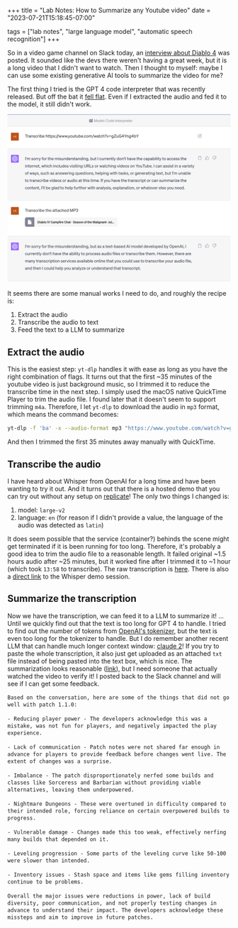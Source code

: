 +++
title = "Lab Notes: How to Summarize any Youtube video"
date = "2023-07-21T15:18:45-07:00"

tags = ["lab notes", "large language model", "automatic speech recognition"]
+++

So in a video game channel on Slack today, an [interview about Diablo 4](https://www.youtube.com/watch?v=gZuG4Yng4bY) was posted.
It sounded like the devs there weren't having a great week, but it is a long video that I didn't want to watch.
Then I thought to myself: maybe I can use some existing generative AI tools to summarize the video for me?

The first thing I tried is the GPT 4 code interpreter that was recently released.
But off the bat it [fell flat](https://chat.openai.com/share/9fcc5f05-ff31-489a-84d9-6ce03deb03e4).
Even if I extracted the audio and fed it to the model, it still didn't work.

![](./gpt-4.png)


It seems there are some manual works I need to do, and roughly the recipe is:
1. Extract the audio
2. Transcribe the audio to text
3. Feed the text to a LLM to summarize


## Extract the audio

This is the easiest step: `yt-dlp` handles it with ease as long as you have the right combination of flags.
It turns out that the first ~35 minutes of the youtube video is just background music, so I trimmed it to reduce the transcribe time in the next step.
I simply used the macOS native QuickTime Player to trim the audio file. I found later that it doesn't seem to support trimming `m4a`.
Therefore, I let `yt-dlp` to download the audio in `mp3` format, which means the command becomes:

```bash
yt-dlp -f 'ba' -x --audio-format mp3 "https://www.youtube.com/watch?v=gZuG4Yng4bY"`
```

And then I trimmed the first 35 minutes away manually with QuickTime.

## Transcribe the audio

I have heard about Whisper from OpenAI for a long time and have been wanting to try it out.
And it turns out that there is a hosted demo that you can try out without any setup on [replicate](https://replicate.com/openai/whisper)!
The only two things I changed is:
1. model: `large-v2`
2. language: `en` (for reason if I didn't provide a value, the language of the audio was detected as `latin`)

It does seem possible that the service (container?) behinds the scene might get terminated if it is been running for too long.
Therefore, it's probably a good idea to trim the audio file to a reasonable length.
It failed original ~1.5 hours audio after ~25 minutes, but it worked fine after I trimmed it to ~1 hour (which took `13:58` to transcribe).
The raw transcription is [here](https://gist.github.com/ziyunli/5d01eb200cd45a61f61b370b1ae96616#file-transcript-txt).
There is also a [direct link](https://replicate.com/openai/whisper?prediction=mozxirzbs2hiz7dqe6a4avuxme) to the Whisper demo session.

## Summarize the transcription

Now we have the transcription, we can feed it to a LLM to summarize it!
...
Until we quickly find out that the text is too long for GPT 4 to handle.
I tried to find out the number of tokens from [OpenAI's tokenizer](https://platform.openai.com/tokenizer), but the text is even too long for the tokenizer to handle.
But I do remember another recent LLM that can handle much longer context window: [claude 2](https://claude.ai/)!
If you try to paste the whole transcription, it also just get uploaded as an attached `txt` file instead of being pasted into the text box, which is nice.
The summarization looks reasonable ([link](https://claude.ai/chat/4782789c-bd9a-417e-81d5-7b42075fef90)), but I need someone that actually watched the video to verify it!
I posted back to the Slack channel and will see if I can get some feedback.


```
Based on the conversation, here are some of the things that did not go well with patch 1.1.0:

- Reducing player power - The developers acknowledge this was a mistake, was not fun for players, and negatively impacted the play experience.

- Lack of communication - Patch notes were not shared far enough in advance for players to provide feedback before changes went live. The extent of changes was a surprise.

- Imbalance - The patch disproportionately nerfed some builds and classes like Sorceress and Barbarian without providing viable alternatives, leaving them underpowered.

- Nightmare Dungeons - These were overtuned in difficulty compared to their intended role, forcing reliance on certain overpowered builds to progress.

- Vulnerable damage - Changes made this too weak, effectively nerfing many builds that depended on it.

- Leveling progression - Some parts of the leveling curve like 50-100 were slower than intended.

- Inventory issues - Stash space and items like gems filling inventory continue to be problems.

Overall the major issues were reductions in power, lack of build diversity, poor communication, and not properly testing changes in advance to understand their impact. The developers acknowledge these missteps and aim to improve in future patches.
```
